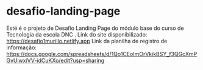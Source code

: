 # desafio-landing-page
Esté é o projeto de Desafio Landing Page do módulo base do curso de Tecnologia da escola DNC .
Link do site disponibilizado: https://desafio1murillo.netlify.app
Link da planilha de registro de informação: https://docs.google.com/spreadsheets/d/1Qo1CEoImOrVkikBSY_f3QGcXmPGvUiwxiVV-idCuKXo/edit?usp=sharing
